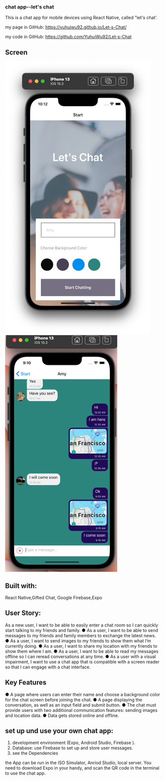 ### chat app--let's chat

This is a chat app for mobile devices using React Native, called "let's chat'.

my page in GitHub:
https://yuhuiwu92.github.io/Let-s-Chat/

my code in GitHub:
https://github.com/YuhuiWu92/Let-s-Chat


## Screen

![This is an image](/assets/start-view.png)
![This is an image](/assets/chat-view.png)


## Built with:

React Native,Gifted Chat, Google Firebase,Expo

## User Story:

As a new user, I want to be able to easily enter a chat room so I can quickly start talking to my
friends and family.
● As a user, I want to be able to send messages to my friends and family members to exchange
the latest news.
● As a user, I want to send images to my friends to show them what I’m currently doing.
● As a user, I want to share my location with my friends to show them where I am.
● As a user, I want to be able to read my messages offline so I can reread conversations at any
time.
● As a user with a visual impairment, I want to use a chat app that is compatible with a screen
reader so that I can engage with a chat interface.

## Key Features

● A page where users can enter their name and choose a background color for the chat screen
before joining the chat.
● A page displaying the conversation, as well as an input field and submit button.
● The chat must provide users with two additional communication features: sending images
and location data.
● Data gets stored online and offline.

## set up und use your own chat app:

1. development environment (Expo, Android Studio, Firebase ).
2. Database: use Firebase to set up and store user messages.
3. see the Dependencies

the App can be run in the ISO Simulator, Anriod Studio, local server. You need to download Expo in your handy, and scan the QR code in the terminal to use the chat app.


